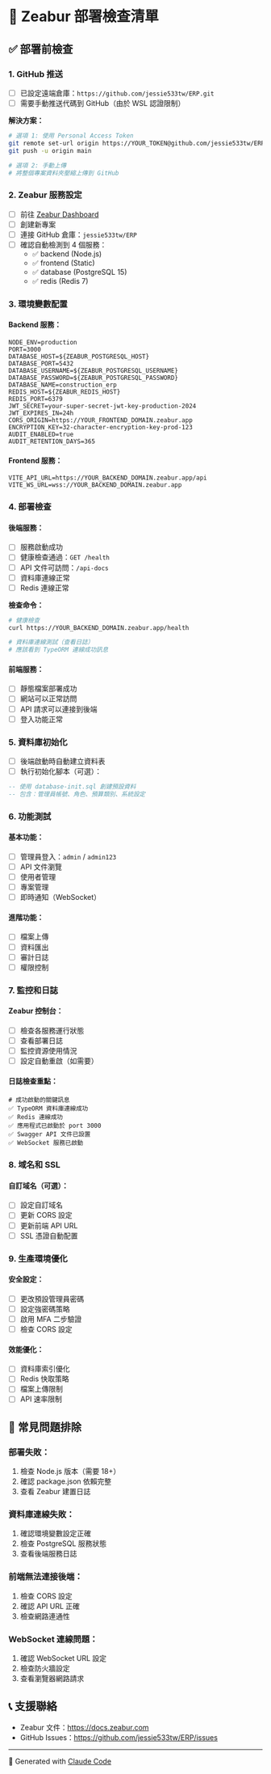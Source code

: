 # 🚀 Zeabur 部署檢查清單

## ✅ 部署前檢查

### 1. GitHub 推送
- [ ] 已設定遠端倉庫：`https://github.com/jessie533tw/ERP.git`
- [ ] 需要手動推送代碼到 GitHub（由於 WSL 認證限制）

**解決方案：**
```bash
# 選項 1: 使用 Personal Access Token
git remote set-url origin https://YOUR_TOKEN@github.com/jessie533tw/ERP.git
git push -u origin main

# 選項 2: 手動上傳
# 將整個專案資料夾壓縮上傳到 GitHub
```

### 2. Zeabur 服務設定
- [ ] 前往 [Zeabur Dashboard](https://dash.zeabur.com)
- [ ] 創建新專案
- [ ] 連接 GitHub 倉庫：`jessie533tw/ERP`
- [ ] 確認自動檢測到 4 個服務：
  - ✅ backend (Node.js)
  - ✅ frontend (Static)
  - ✅ database (PostgreSQL 15)
  - ✅ redis (Redis 7)

### 3. 環境變數配置

#### Backend 服務：
```env
NODE_ENV=production
PORT=3000
DATABASE_HOST=${ZEABUR_POSTGRESQL_HOST}
DATABASE_PORT=5432
DATABASE_USERNAME=${ZEABUR_POSTGRESQL_USERNAME}
DATABASE_PASSWORD=${ZEABUR_POSTGRESQL_PASSWORD}
DATABASE_NAME=construction_erp
REDIS_HOST=${ZEABUR_REDIS_HOST}
REDIS_PORT=6379
JWT_SECRET=your-super-secret-jwt-key-production-2024
JWT_EXPIRES_IN=24h
CORS_ORIGIN=https://YOUR_FRONTEND_DOMAIN.zeabur.app
ENCRYPTION_KEY=32-character-encryption-key-prod-123
AUDIT_ENABLED=true
AUDIT_RETENTION_DAYS=365
```

#### Frontend 服務：
```env
VITE_API_URL=https://YOUR_BACKEND_DOMAIN.zeabur.app/api
VITE_WS_URL=wss://YOUR_BACKEND_DOMAIN.zeabur.app
```

### 4. 部署檢查

#### 後端服務：
- [ ] 服務啟動成功
- [ ] 健康檢查通過：`GET /health`
- [ ] API 文件可訪問：`/api-docs`
- [ ] 資料庫連線正常
- [ ] Redis 連線正常

**檢查命令：**
```bash
# 健康檢查
curl https://YOUR_BACKEND_DOMAIN.zeabur.app/health

# 資料庫連線測試（查看日誌）
# 應該看到 TypeORM 連線成功訊息
```

#### 前端服務：
- [ ] 靜態檔案部署成功
- [ ] 網站可以正常訪問
- [ ] API 請求可以連接到後端
- [ ] 登入功能正常

### 5. 資料庫初始化
- [ ] 後端啟動時自動建立資料表
- [ ] 執行初始化腳本（可選）：
```sql
-- 使用 database-init.sql 創建預設資料
-- 包含：管理員帳號、角色、預算類別、系統設定
```

### 6. 功能測試

#### 基本功能：
- [ ] 管理員登入：`admin` / `admin123`
- [ ] API 文件瀏覽
- [ ] 使用者管理
- [ ] 專案管理
- [ ] 即時通知（WebSocket）

#### 進階功能：
- [ ] 檔案上傳
- [ ] 資料匯出
- [ ] 審計日誌
- [ ] 權限控制

### 7. 監控和日誌

#### Zeabur 控制台：
- [ ] 檢查各服務運行狀態
- [ ] 查看部署日誌
- [ ] 監控資源使用情況
- [ ] 設定自動重啟（如需要）

#### 日誌檢查重點：
```log
# 成功啟動的關鍵訊息
✅ TypeORM 資料庫連線成功
✅ Redis 連線成功
✅ 應用程式已啟動於 port 3000
✅ Swagger API 文件已設置
✅ WebSocket 服務已啟動
```

### 8. 域名和 SSL

#### 自訂域名（可選）：
- [ ] 設定自訂域名
- [ ] 更新 CORS 設定
- [ ] 更新前端 API URL
- [ ] SSL 憑證自動配置

### 9. 生產環境優化

#### 安全設定：
- [ ] 更改預設管理員密碼
- [ ] 設定強密碼策略
- [ ] 啟用 MFA 二步驗證
- [ ] 檢查 CORS 設定

#### 效能優化：
- [ ] 資料庫索引優化
- [ ] Redis 快取策略
- [ ] 檔案上傳限制
- [ ] API 速率限制

## 🚨 常見問題排除

### 部署失敗：
1. 檢查 Node.js 版本（需要 18+）
2. 確認 package.json 依賴完整
3. 查看 Zeabur 建置日誌

### 資料庫連線失敗：
1. 確認環境變數設定正確
2. 檢查 PostgreSQL 服務狀態
3. 查看後端服務日誌

### 前端無法連接後端：
1. 檢查 CORS 設定
2. 確認 API URL 正確
3. 檢查網路連通性

### WebSocket 連線問題：
1. 確認 WebSocket URL 設定
2. 檢查防火牆設定
3. 查看瀏覽器網路請求

## 📞 支援聯絡

- Zeabur 文件：https://docs.zeabur.com
- GitHub Issues：https://github.com/jessie533tw/ERP/issues

---

🤖 Generated with [Claude Code](https://claude.ai/code)